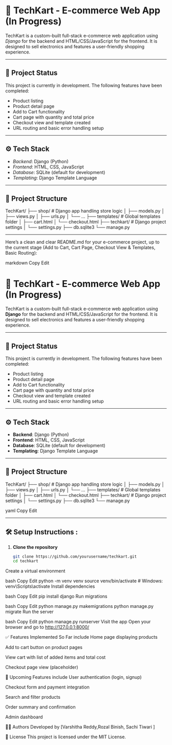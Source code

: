 
# 🛒 TechKart - E-commerce Web App (In Progress)

TechKart is a custom-built full-stack e-commerce web application using *Django* for the backend and HTML/CSS/JavaScript for the frontend. It is designed to sell electronics and features a user-friendly shopping experience.

---

## 🚧 Project Status

This project is currently in development. The following features have been completed:

- Product listing
- Product detail page
- Add to Cart functionality
- Cart page with quantity and total price
- Checkout view and template created
- URL routing and basic error handling setup

---

## ⚙ Tech Stack

- *Backend*: Django (Python)
- *Frontend*: HTML, CSS, JavaScript
- *Database*: SQLite (default for development)
- *Templating*: Django Template Language

---

## 📁 Project Structure

TechKart/
├── shop/ # Django app handling store logic
│ ├── models.py
│ ├── views.py
│ ├── urls.py
│ └── ...
├── templates/ # Global templates folder
│ ├── cart.html
│ └── checkout.html
├── techkart/ # Django project settings
│ └── settings.py
├── db.sqlite3
└── manage.py


---
Here’s a clean and clear README.md for your e-commerce project, up to the current stage (Add to Cart, Cart Page, Checkout View & Templates, Basic Routing):

markdown
Copy
Edit
# 🛒 TechKart - E-commerce Web App (In Progress)

TechKart is a custom-built full-stack e-commerce web application using **Django** for the backend and HTML/CSS/JavaScript for the frontend. It is designed to sell electronics and features a user-friendly shopping experience.

---

## 🚧 Project Status

This project is currently in development. The following features have been completed:

- Product listing
- Product detail page
- Add to Cart functionality
- Cart page with quantity and total price
- Checkout view and template created
- URL routing and basic error handling setup

---

## ⚙️ Tech Stack

- **Backend**: Django (Python)
- **Frontend**: HTML, CSS, JavaScript
- **Database**: SQLite (default for development)
- **Templating**: Django Template Language

---

## 📁 Project Structure

TechKart/
├── shop/ # Django app handling store logic
│ ├── models.py
│ ├── views.py
│ ├── urls.py
│ └── ...
├── templates/ # Global templates folder
│ ├── cart.html
│ └── checkout.html
├── techkart/ # Django project settings
│ └── settings.py
├── db.sqlite3
└── manage.py

yaml
Copy
Edit

---

## 🛠 Setup Instructions :

1. **Clone the repository**  
   ```bash
   git clone https://github.com/yourusername/techkart.git
   cd techkart
Create a virtual environment

bash
Copy
Edit
python -m venv venv
source venv/bin/activate  # Windows: venv\Scripts\activate
Install dependencies

bash
Copy
Edit
pip install django
Run migrations

bash
Copy
Edit
python manage.py makemigrations
python manage.py migrate
Run the server

bash
Copy
Edit
python manage.py runserver
Visit the app
Open your browser and go to http://127.0.0.1:8000/

✅ Features Implemented So Far include
Home page displaying products

Add to cart button on product pages

View cart with list of added items and total cost

Checkout page view (placeholder)

📌 Upcoming Features include
User authentication (login, signup)

Checkout form and payment integration

Search and filter products

Order summary and confirmation

Admin dashboard

🧑‍💻 Authors
Developed by [Varshitha Reddy,Rozal Binish, Sachi Tiwari ]

📄 License
This project is licensed under the MIT License.


